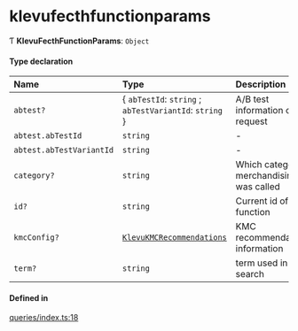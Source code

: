 # klevufecthfunctionparams
      
Ƭ **KlevuFecthFunctionParams**: `Object`

#### Type declaration

| Name | Type | Description |
| :------ | :------ | :------ |
| `abtest?` | { `abTestId`: `string` ; `abTestVariantId`: `string`  } | A/B test information of request |
| `abtest.abTestId` | `string` | - |
| `abtest.abTestVariantId` | `string` | - |
| `category?` | `string` | Which category merchandising was called |
| `id?` | `string` | Current id of function |
| `kmcConfig?` | [`KlevuKMCRecommendations`](klevukmcrecommendations.md) | KMC recommendation information |
| `term?` | `string` | term used in the search |

#### Defined in

[queries/index.ts:18](https://github.com/klevultd/frontend-sdk/blob/db7f697/packages/klevu-core/src/queries/index.ts#L18)

